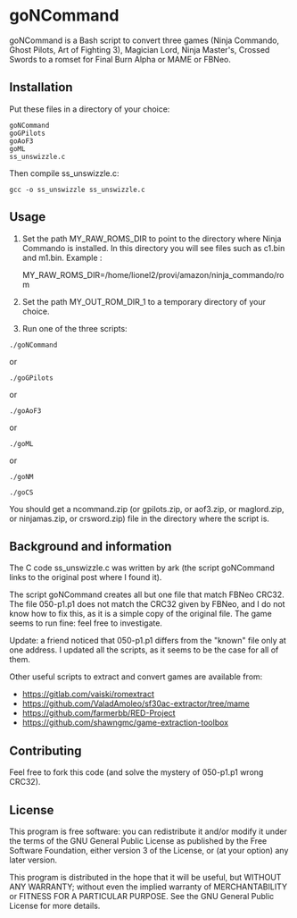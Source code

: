 # goNCommand

goNCommand is a Bash script to convert three games (Ninja Commando, Ghost Pilots, Art of Fighting 3), Magician Lord, Ninja Master's, Crossed Swords to a romset for Final Burn Alpha or MAME or FBNeo.

## Installation

Put these files in a directory of your choice:

    goNCommand
    goGPilots
    goAoF3
    goML
    ss_unswizzle.c

Then compile ss_unswizzle.c:

    gcc -o ss_unswizzle ss_unswizzle.c

## Usage
1. Set the path MY_RAW_ROMS_DIR to point to the directory where Ninja Commando is installed. In this directory you will see files such as c1.bin and m1.bin. Example :

    MY_RAW_ROMS_DIR=/home/lionel2/provi/amazon/ninja_commando/rom

2. Set the path MY_OUT_ROM_DIR_1 to a temporary directory of your choice.
3. Run one of the three scripts: 

```
./goNCommand
```
or
```
./goGPilots
```
or
```
./goAoF3
```
or
```
./goML
```
or
```
./goNM
```
```
./goCS
```
You should get a ncommand.zip (or gpilots.zip, or aof3.zip, or maglord.zip, or ninjamas.zip, or crsword.zip) file in the directory where the script is.

## Background and information
The C code ss_unswizzle.c was written by ark (the script goNCommand links to the original post where I found it).

The script goNCommand creates all but one file that match FBNeo CRC32. The file 050-p1.p1 does not match the CRC32 given by FBNeo, and I do not know how to fix this, as it is a simple copy of the original file. The game seems to run fine: feel free to investigate.

Update: a friend noticed that 050-p1.p1 differs from the "known" file only at one address. I updated all the scripts, as it seems to be the case for all of them.

Other useful scripts to extract and convert games are available from:
+ https://gitlab.com/vaiski/romextract
+ https://github.com/ValadAmoleo/sf30ac-extractor/tree/mame
+ https://github.com/farmerbb/RED-Project
+ https://github.com/shawngmc/game-extraction-toolbox


## Contributing

Feel free to fork this code (and solve the mystery of 050-p1.p1 wrong CRC32).

## License

This program is free software: you can redistribute it and/or modify
it under the terms of the GNU General Public License as published by
the Free Software Foundation, either version 3 of the License, or
(at your option) any later version.

This program is distributed in the hope that it will be useful,
but WITHOUT ANY WARRANTY; without even the implied warranty of
MERCHANTABILITY or FITNESS FOR A PARTICULAR PURPOSE. See the
GNU General Public License for more details.




